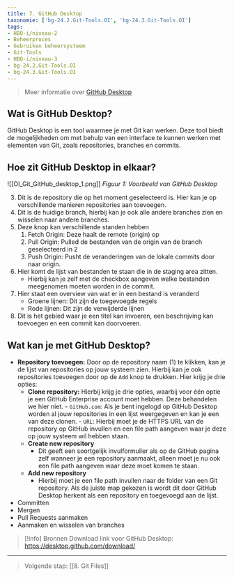 ```yaml
---
title: 7. GitHub Desktop
taxonomie: ['bg-24.2.Git-Tools.OI', 'bg-24.3.Git-Tools.OI']
tags:
- HBO-i/niveau-2
- Beheerproces
- Gebruiken beheersysteem
- Git-Tools
- HBO-i/niveau-3
- bg-24.2.Git-Tools.OI
- bg-24.3.Git-Tools.OI
---
```


> Meer informatie over [GitHub Desktop](https://github.com/apps/desktop)

## Wat is GitHub Desktop?
GitHub Desktop is een tool waarmee je met Git kan werken. Deze tool biedt de mogelijkheden om met behulp van een interface te kunnen werken met elementen van Git, zoals repositories, branches en commits.

## Hoe zit GitHub Desktop in elkaar?
![[OI_Git_GitHub_desktop_1.png]]
*Figuur 1: Voorbeeld van GitHub Desktop*

3. Dit is de repository die op het moment geselecteerd is. Hier kan je op verschillende manieren repositories aan toevoegen.
4. Dit is de huidige branch, hierbij kan je ook alle andere branches zien en wisselen naar andere branches.
5. Deze knop kan verschillende standen hebben
	1. Fetch Origin: Deze haalt de remote (origin) op
	2. Pull Origin: Pulled de bestanden van de origin van de branch geselecteerd in 2
	3. Push Origin: Pusht de veranderingen van de lokale commits door naar origin.
6. Hier komt de lijst van bestanden te staan die in de staging area zitten.
	- Hierbij kan je zelf met de checkbox aangeven welke bestanden meegenomen moeten worden in de commit.
7. Hier staat een overview van wat er in een bestand is veranderd
	- Groene lijnen: Dit zijn de toegevoegde regels
	- Rode lijnen: Dit zijn de verwijderde lijnen
8. Dit is het gebied waar je een titel kan invoeren, een beschrijving kan toevoegen en een commit kan doorvoeren.

## Wat kan je met GitHub Desktop?
- **Repository toevoegen:** Door op de repository naam (1) te klikken, kan je de lijst van repositories op jouw systeem zien. Hierbij kan je ook repositories toevoegen door op de `Add` knop te drukken. Hier krijg je drie opties:
	- **Clone repository:** Hierbij krijg je drie opties, waarbij voor één optie je een GitHub Enterprise account moet hebben. Deze behandelen we hier niet.
			- `GitHub.com`: Als je bent ingelogd op GitHub Desktop worden al jouw repositories in een lijst weergegeven en kan je een van deze clonen.
			- `URL`: Hierbij moet je de HTTPS URL van de repository op GitHub invullen en een file path aangeven waar je deze op jouw systeem wil hebben staan.
	- **Create new repository**
		- Dit geeft een soortgelijk invulformulier als op de GitHub pagina zelf wanneer je een repository aanmaakt, alleen moet je nu ook een file path aangeven waar deze moet komen te staan. 
	- **Add new repository**
		- Hierbij moet je een file path invullen naar de folder van een Git repository. Als de juiste map gekozen is wordt dit door GitHub Desktop herkent als een repository en toegevoegd aan de lijst.
- Committen
- Mergen
- Pull Requests aanmaken
- Aanmaken en wisselen van branches

> [!info] Bronnen
> Download link voor GitHub Desktop: https://desktop.github.com/download/

---

> Volgende stap: [[8. Git Files]]
